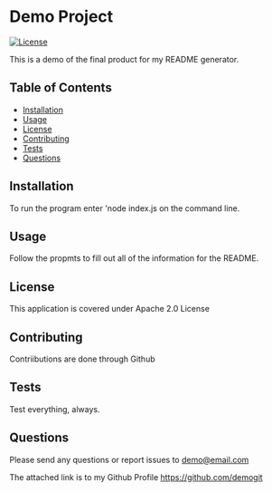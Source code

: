 
# Demo Project 

[![License](https://img.shields.io/badge/License-Apache_2.0-blue.svg)](https://opensource.org/licenses/Apache-2.0)

This is a demo of the final product for my README generator.

## Table of Contents
- [Installation](#Installation)
- [Usage](#Usage)
- [License](#License)
- [Contributing](#Contributing)
- [Tests](#Tests)
- [Questions](#Questions)

## Installation
To run the program enter 'node index.js on the command line.

## Usage
Follow the propmts to fill out all of the information for the README.

## License
This application is covered under Apache 2.0 License

## Contributing
Contriibutions are done through Github

## Tests 
Test everything, always.

## Questions
Please send any questions or report issues to demo@email.com 

The attached link is to my Github Profile https://github.com/demogit
     